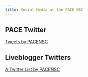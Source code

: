 ```yaml
---
title: Social Media at the PACE NSC
---
```


## PACE Twitter

<a class="twitter-timeline" href="https://twitter.com/PACENSC">Tweets by PACENSC</a> <script async src="//platform.twitter.com/widgets.js" charset="utf-8"></script>

## Liveblogger Twitters

<a class="twitter-timeline" href="https://twitter.com/PACENSC/lists/pace-nsc-2018-live?ref_src=twsrc%5Etfw">A Twitter List by PACENSC</a> <script async src="https://platform.twitter.com/widgets.js" charset="utf-8"></script>